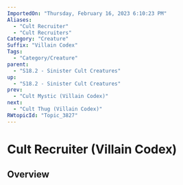 ```yaml
---
ImportedOn: "Thursday, February 16, 2023 6:10:23 PM"
Aliases:
  - "Cult Recruiter"
  - "Cult Recruiters"
Category: "Creature"
Suffix: "Villain Codex"
Tags:
  - "Category/Creature"
parent:
  - "S18.2 - Sinister Cult Creatures"
up:
  - "S18.2 - Sinister Cult Creatures"
prev:
  - "Cult Mystic (Villain Codex)"
next:
  - "Cult Thug (Villain Codex)"
RWtopicId: "Topic_3827"
---
```

# Cult Recruiter (Villain Codex)
## Overview
